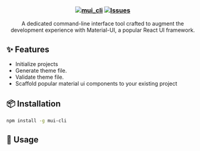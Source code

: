 <h3 align="center">
	
[![mui_cli](https://img.shields.io/badge/-MATERIAL_UI_CLI-blue?style=for-the-badge&logo=mui&logoColor=D9E0EE)](https://github.com/amoskyalo/material-UI-CLI)
<a href="https://github.com/amoskyalo/material-UI-CLI/issues">
	<img alt="Issues" src="https://img.shields.io/github/issues/amoskyalo/material-UI-CLI?style=for-the-badge&logo=gitbook&color=cba6f7&logoColor=D9E0EE&labelColor=302D41"></a>
</h3>

<p align="center">
	A dedicated command-line interface tool crafted to augment the development experience with Material-UI, a popular React UI framework.
</p>

## ✨ Features
- Initialize projects
- Generate theme file.
- Validate theme file.
- Scaffold popular material ui components to your existing project

## 📦 Installation
 
```sh
npm install -g mui-cli
```

## 🚀 Usage
